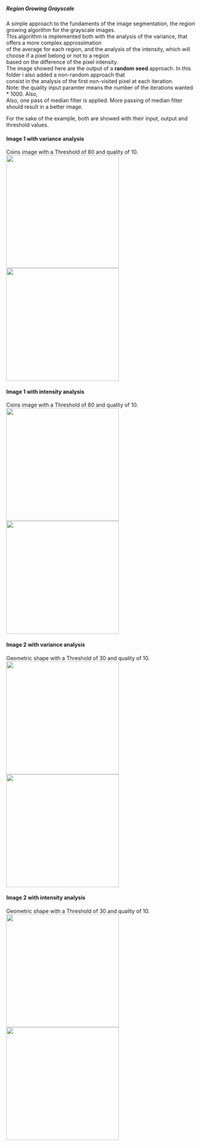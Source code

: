 ##### Region Growing Grayscale

A simple approach to the fundaments of the image segmentation, the region growing algorithm for the grayscale images.<br>
This algorithm is implemented both with the analysis of the variance, that offers a more complex approssimation<br>
of the average for each region, and the analysis of the intensity, which will choose if a pixel belong or not to a region<br>
based on the difference of the pixel intensity.<br>
The image showed here are the output of a <b>random seed</b> approach. In this folder i also added a non-random approach that<br>
consist in the analysis of the first non-visited pixel at each iteration.<br>
Note: the quality input paramter means the number of the iterations wanted * 1000. Also,<br>
Also, one pass of median filter is applied. More passing of median filter should result in a better image.<br>

For the sake of the example, both are showed with their input, output and threshold values.

#### Image 1 with variance analysis
Coins image with a Threshold of 80 and quality of 10.<br>
<img src="https://i.ibb.co/Kw2NH0H/circle.jpg" width="300">
<img src="https://i.ibb.co/LNDgmjH/cirvar.png" width="300">
<br>

#### Image 1 with intensity analysis
Coins image with a Threshold of 80 and quality of 10.<br>
<img src="https://i.ibb.co/Kw2NH0H/circle.jpg" width="300">
<img src="https://i.ibb.co/c2462ZV/cirint.png" width="300">
<br>

#### Image 2 with variance analysis
Geometric shape with a Threshold of 30 and quality of 10.<br>
<img src="https://i.ibb.co/WW339Pz/rg.png" width="300">
<img src="https://i.ibb.co/85XKx7M/destrgint.png" width="300">
<br>

#### Image 2 with intensity analysis
Geometric shape with a Threshold of 30 and quality of 10.<br>
<img src="https://i.ibb.co/WW339Pz/rg.png" width="300">
<img src="https://i.ibb.co/2nMLHx3/destrg.png" width="300">
<br>
